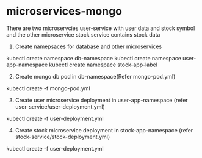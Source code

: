 # microservices-mongo

There are two microservcies user-service with user data and stock symbol and the other microservice stock service contains stock data 

1. Create namepsaces for database and other microservices

kubectl create namespace db-namespace
kubectl create namespace user-app-namespace
kubectl create namespace stock-app-label

2. Create mongo db pod in db-namespace(Refer mongo-pod.yml)

kubectl create -f mongo-pod.yml

3. Create user microservice deployment in user-app-namespace (refer user-service/user-deployment.yml)

kubectl create -f user-deployment.yml

4. Create stock microservice deployment in stock-app-namespace (refer stock-service/stock-deployment.yml)

kubectl create -f user-deployment.yml
